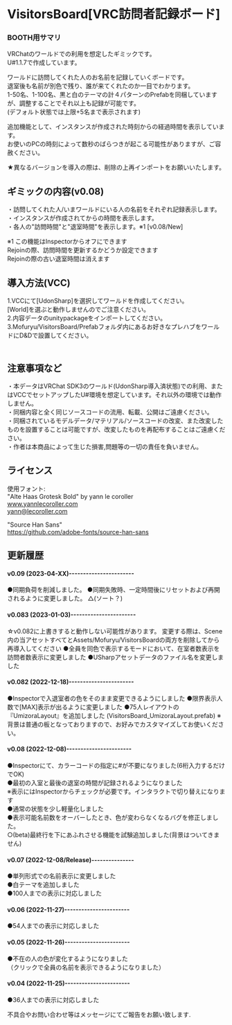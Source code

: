 # VisitorsBoard[VRC訪問者記録ボード]

### BOOTH用サマリ

VRChatのワールドでの利用を想定したギミックです。<br>
U#1.1.7で作成しています。<br>

ワールドに訪問してくれた人のお名前を記録していくボードです。<br>
退室後も名前が別色で残り、誰が来てくれたのか一目でわかります。<br>
1-50名、1-100名、黒と白のテーマの計４パターンのPrefabを同梱していますが、調整することでそれ以上も記録が可能です。<br>
(デフォルト状態では上限+5名まで表示されます)<br>

追加機能として、インスタンスが作成された時刻からの経過時間を表示しています。<br>
お使いのPCの時刻によって数秒のばらつきが起こる可能性がありますが、ご容赦ください。<br>

★異なるバージョンを導入の際は、削除の上再インポートをお願いいたします。<br>

## ギミックの内容(v0.08)

・訪問してくれた人/いまワールドにいる人の名前をそれぞれ記録表示します。<br>
・インスタンスが作成されてからの時間を表示します。<br>
・各人の"訪問時間"と"退室時間"を表示します。※1
 [v0.08/New]<br>

※1 この機能はInspectorからオフにできます<br>
  Rejoinの際、訪問時間を更新するかどうか設定できます<br>
  Rejoinの際の古い退室時間は消えます<br>

## 導入方法(VCC)

1.VCCにて[UdonSharp]を選択してワールドを作成してください。<br>
[World]を選ぶと動作しませんのでご注意ください。<br>
2.内容データのunitypackageをインポートしてください。<br>
3.Mofuryu/VisitorsBoard/Prefabフォルダ内にあるお好きなプレハブをワールドにD&Dで設置してください。<br>
　
## 注意事項など

・本データはVRChat SDK3のワールド(UdonSharp導入済状態)での利用、またはVCCでセットアップしたU#環境を想定しています。それ以外の環境では動作しません。<br>
・同梱内容と全く同じソースコードの流用、転載、公開はご遠慮ください。<br>
・同梱されているモデルデータ/マテリアル/ソースコードの改変、また改変したものを設置することは可能ですが、改変したものを再配布することはご遠慮ください。<br>
・作者は本商品によって生じた損害,問題等の一切の責任を負いません。<br>

## ライセンス

使用フォント:<br>
"Alte Haas Grotesk Bold" by yann le coroller <br>
www.yannlecoroller.com<br>
yann@lecoroller.com<br>

"Source Han Sans"<br>
https://github.com/adobe-fonts/source-han-sans<br>


## 更新履歴

#### v0.09 (2023-04-XX)-----------------------
●同期負荷を削減しました。
●同期失敗時、一定時間後にリセットおよび再開されるように変更しました。
△(ソート？)

#### v0.083 (2023-01-03)-----------------------
☆v0.082に上書きすると動作しない可能性があります。
変更する際は、Scene内の当アセットすべてとAssets/Mofuryu/VisitorsBoardの両方を削除してから再導入してください
●全員を同色で表示するモードにおいて、在室者数表示を訪問者数表示に変更しました
●USharpアセットデータのファイル名を変更しました

#### v0.082 (2022-12-18)-----------------------
●Inspectorで入退室者の色をそのまま変更できるようにしました
●限界表示人数で[MAX]表示が出るように変更しました
●75人レイアウトの『UmizoraLayout』を追加しました
(VisitorsBoard_UmizoraLayout.prefab)
※背景は普通の板となっておりますので、お好みでカスタマイズしてお使いください。

#### v0.08 (2022-12-08)-----------------------
●Inspectorにて、カラーコードの指定に#が不要になりました(6桁入力するだけでOK)<br>
●最初の入室と最後の退室の時間が記録されるようになりました<br>
  ※表示にはInspectorからチェックが必要です。インタラクトで切り替えになります<br>
●通常の状態を少し軽量化しました<br>
●表示可能名前数をオーバーしたとき、色が変わらなくなるバグを修正しました。<br>
○(beta)最終行を下にあふれさせる機能を試験追加しました(背景はついてきません)<br>

#### v0.07 (2022-12-08/Release)---------------
●単列形式での名前表示に変更しました<br>
●白テーマを追加しました<br>
●100人までの表示に対応しました<br>

#### v0.06 (2022-11-27)-----------------------
●54人までの表示に対応しました<br>

#### v0.05 (2022-11-26)-----------------------
●不在の人の色が変化するようになりました<br>
（クリックで全員の名前を表示できるようになりました）<br>

#### v0.04 (2022-11-25)-----------------------
●36人までの表示に対応しました<br>


不具合やお問い合わせ等はメッセージにてご報告をお願い致します.<br>
